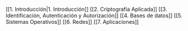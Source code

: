 [[1. Introducción|1. Introducción]]
[[2. Criptografía Aplicada]]
[[3. Identificación, Autenticación y Autorización]]
[[4. Bases de datos]]
[[5. Sistemas Operativos]]
[[6. Redes]]
[[7. Aplicaciones]]

